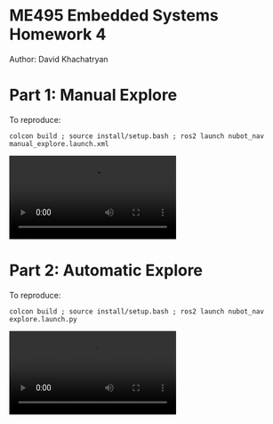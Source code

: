 # ME495 Embedded Systems Homework 4
Author: David Khachatryan

# Part 1: Manual Explore

To reproduce:

`colcon build ; source install/setup.bash ; ros2 launch nubot_nav manual_explore.launch.xml`

<video src="https://github.com/user-attachments/assets/d7504c80-7b64-41d2-8fca-8810c549f621">
</video>

# Part 2: Automatic Explore

To reproduce:

`colcon build ; source install/setup.bash ; ros2 launch nubot_nav explore.launch.py`

<video src="https://github.com/user-attachments/assets/0140b9a4-6016-4371-bd54-a82b028bea1f">
</video>
